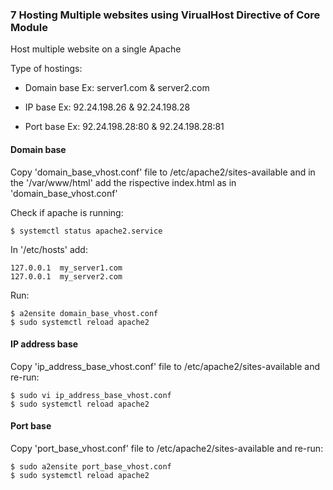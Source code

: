 ### 7 Hosting Multiple websites using VirualHost Directive of Core Module
Host multiple website on a single Apache

Type of hostings:

*   Domain base     Ex: server1.com      &    server2.com

*   IP base         Ex: 92.24.198.26     &    92.24.198.28

*   Port base       Ex: 92.24.198.28:80  &    92.24.198.28:81


#### Domain base 

Copy 'domain_base_vhost.conf' file to /etc/apache2/sites-available 
and in the '/var/www/html' add the rispective index.html as in 'domain_base_vhost.conf'

Check if apache is running:

    $ systemctl status apache2.service

In '/etc/hosts' add:

    127.0.0.1  my_server1.com
    127.0.0.1  my_server2.com

Run:

    $ a2ensite domain_base_vhost.conf
    $ sudo systemctl reload apache2

#### IP address base 

Copy 'ip_address_base_vhost.conf' file to /etc/apache2/sites-available
and re-run:

    $ sudo vi ip_address_base_vhost.conf
    $ sudo systemctl reload apache2

#### Port base 

Copy 'port_base_vhost.conf' file to /etc/apache2/sites-available
and re-run:

    $ sudo a2ensite port_base_vhost.conf
    $ sudo systemctl reload apache2